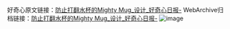 好奇心原文链接：[防止打翻水杯的Mighty Mug_设计_好奇心日报-](https://www.qdaily.com/articles/2529.html)
WebArchive归档链接：[防止打翻水杯的Mighty Mug_设计_好奇心日报-](http://web.archive.org/web/20190623151201/https://www.qdaily.com/articles/2529.html)
![image](http://ww3.sinaimg.cn/large/007d5XDpgy1g3vc6vdpwij30u02k3k2p)